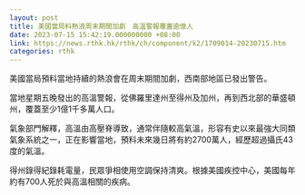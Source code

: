 ```yaml
---
layout: post
title: 美國當局料熱浪周末期間加劇　高溫警報覆蓋逾億人
date: 2023-07-15 15:42:19.000000000 +08:00
link: https://news.rthk.hk/rthk/ch/component/k2/1709014-20230715.htm
categories: rthk
---
```


美國當局預料當地持續的熱浪會在周末期間加劇，西南部地區已發出警告。

當地星期五晚發出的高溫警報，從佛羅里達州至得州及加州，再到西北部的華盛頓州，覆蓋至少1億1千多萬人口。

氣象部門解釋，高溫由高壓脊導致，通常伴隨較高氣溫，形容有史以來最強大同類氣象系統之一，正在影響當地，預料未來幾日將有約2700萬人，經歷超過攝氏43度的氣溫。

得州錄得紀錄耗電量，民眾爭相使用空調保持清爽。根據美國疾控中心，美國每年約有700人死於與高溫相關的疾病。
